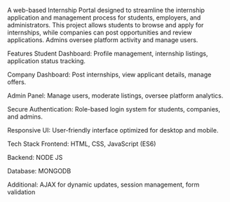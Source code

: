 A web-based Internship Portal designed to streamline the internship application and management process for students, employers, and administrators. This project allows students to browse and apply for internships, while companies can post opportunities and review applications. Admins oversee platform activity and manage users.

Features
Student Dashboard: Profile management, internship listings, application status tracking.

Company Dashboard: Post internships, view applicant details, manage offers.

Admin Panel: Manage users, moderate listings, oversee platform analytics.

Secure Authentication: Role-based login system for students, companies, and admins.

Responsive UI: User-friendly interface optimized for desktop and mobile.

Tech Stack
Frontend: HTML, CSS, JavaScript (ES6)

Backend: NODE JS

Database: MONGODB

Additional: AJAX for dynamic updates, session management, form validation

